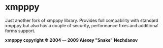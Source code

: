 xmpppy
======

Just another fork of xmpppy library. Provides full compability with standard xmpppy but also has a couple of security, performance fixes and additional forms support.

**xmpppy copyright © 2004 — 2009 Alexey "Snake" Nezhdanov**
